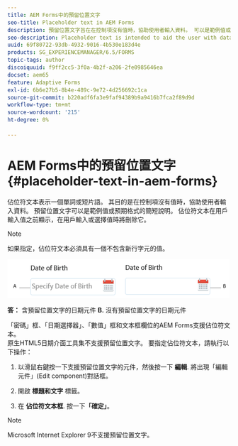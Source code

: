 ```yaml
---
title: AEM Forms中的預留位置文字
seo-title: Placeholder text in AEM Forms
description: 預留位置文字旨在在控制項沒有值時，協助使用者輸入資料。 可以是範例值或預期格式的簡短說明。
seo-description: Placeholder text is intended to aid the user with data entry when the control has no value. It could be a sample value or a brief description of the expected format.
uuid: 69f80722-93db-4932-9016-4b530e183d4e
products: SG_EXPERIENCEMANAGER/6.5/FORMS
topic-tags: author
discoiquuid: f9ff2cc5-3f0a-4b2f-a206-2fe0985646ea
docset: aem65
feature: Adaptive Forms
exl-id: 6b6e27b5-8b4e-489c-9e72-4d256692c1ca
source-git-commit: b220adf6fa3e9faf94389b9a9416b7fca2f89d9d
workflow-type: tm+mt
source-wordcount: '215'
ht-degree: 0%

---
```


# AEM Forms中的預留位置文字 {#placeholder-text-in-aem-forms}

佔位符文本表示一個單詞或短片語。 其目的是在控制項沒有值時，協助使用者輸入資料。 預留位置文字可以是範例值或預期格式的簡短說明。 佔位符文本在用戶輸入值之前顯示，在用戶輸入或選擇值時將刪除它。

>[!NOTE]
>
>如果指定，佔位符文本必須具有一個不包含新行字元的值。

![含有和不含預留位置文字的日期元件](assets/dat-picker-place-holder-text.png)

**答：** 含預留位置文字的日期元件 **B.** 沒有預留位置文字的日期元件

「密碼」框、「日期選擇器」、「數值」框和文本框欄位的AEM Forms支援佔位符文本。\
原生HTML5日期介面工具集不支援預留位置文字。 要指定佔位符文本，請執行以下操作：

1. 以滑鼠右鍵按一下支援預留位置文字的元件，然後按一下 **編輯**. 將出現「編輯元件」(Edit component)對話框。

1. 開啟 **標題和文字** 標籤。
1. 在 **佔位符文本框**. 按一下&#x200B;**「確定」**。

>[!NOTE]
>
>Microsoft Internet Explorer 9不支援預留位置文字。
